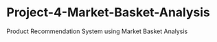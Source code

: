 # Project-4-Market-Basket-Analysis
Product Recommendation System using Market Basket Analysis                                                                            
